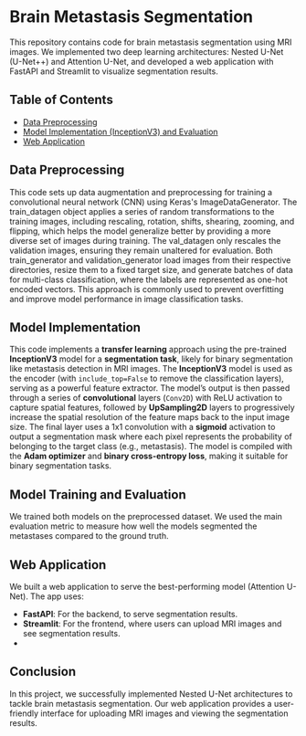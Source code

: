
# Brain Metastasis Segmentation

This repository contains code for brain metastasis segmentation using MRI images. We implemented two deep learning architectures: Nested U-Net (U-Net++) and Attention U-Net, and developed a web application with FastAPI and Streamlit to visualize segmentation results.

## Table of Contents
- [Data Preprocessing](#data-preprocessing)
- [Model Implementation (InceptionV3) and Evaluation](#model-implementation)
- [Web Application](#web-application)

## Data Preprocessing

This code sets up data augmentation and preprocessing for training a convolutional neural network (CNN) using Keras's ImageDataGenerator. The train_datagen object applies a series of random transformations to the training images, including rescaling, rotation, shifts, shearing, zooming, and flipping, which helps the model generalize better by providing a more diverse set of images during training. The val_datagen only rescales the validation images, ensuring they remain unaltered for evaluation. Both train_generator and validation_generator load images from their respective directories, resize them to a fixed target size, and generate batches of data for multi-class classification, where the labels are represented as one-hot encoded vectors. This approach is commonly used to prevent overfitting and improve model performance in image classification tasks.

## Model Implementation

This code implements a **transfer learning** approach using the pre-trained **InceptionV3** model for a **segmentation task**, likely for binary segmentation like metastasis detection in MRI images. The **InceptionV3** model is used as the encoder (with `include_top=False` to remove the classification layers), serving as a powerful feature extractor. The model’s output is then passed through a series of **convolutional** layers (`Conv2D`) with ReLU activation to capture spatial features, followed by **UpSampling2D** layers to progressively increase the spatial resolution of the feature maps back to the input image size. The final layer uses a 1x1 convolution with a **sigmoid** activation to output a segmentation mask where each pixel represents the probability of belonging to the target class (e.g., metastasis). The model is compiled with the **Adam optimizer** and **binary cross-entropy loss**, making it suitable for binary segmentation tasks.

## Model Training and Evaluation

We trained both models on the preprocessed dataset. We used the main evaluation metric to measure how well the models segmented the metastases compared to the ground truth.

## Web Application

We built a web application to serve the best-performing model (Attention U-Net). The app uses:
- **FastAPI**: For the backend, to serve segmentation results.
- **Streamlit**: For the frontend, where users can upload MRI images and see segmentation results.
- 
## Conclusion

In this project, we successfully implemented Nested U-Net architectures to tackle brain metastasis segmentation. Our web application provides a user-friendly interface for uploading MRI images and viewing the segmentation results.
